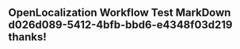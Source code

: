 <properties
ms.topic="hero-topic1"
ms.test1="hero-topic"
ms.test2="test"/>

## OpenLocalization Workflow Test MarkDown d026d089-5412-4bfb-bbd6-e4348f03d219 thanks!
